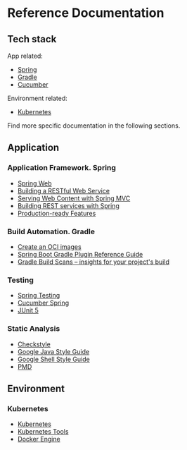 # Reference Documentation
## Tech stack
App related:
* [Spring](https://docs.spring.io)
* [Gradle](https://docs.gradle.org)
* [Cucumber](https://cucumber.io/)

Environment related:
* [Kubernetes](https://kubernetes.io/)

Find more specific documentation in the following sections.

## Application

### Application Framework. Spring
* [Spring Web](https://docs.spring.io/spring-boot/docs/2.6.7/reference/htmlsingle/#boot-features-developing-web-applications)
* [Building a RESTful Web Service](https://spring.io/guides/gs/rest-service/)
* [Serving Web Content with Spring MVC](https://spring.io/guides/gs/serving-web-content/)
* [Building REST services with Spring](https://spring.io/guides/tutorials/bookmarks/)
* [Production-ready Features](https://docs.spring.io/spring-boot/docs/2.6.7/reference/htmlsingle/#actuator)

### Build Automation. Gradle
* [Create an OCI images](https://docs.spring.io/spring-boot/docs/2.6.7/gradle-plugin/reference/html/#build-image)
* [Spring Boot Gradle Plugin Reference Guide](https://docs.spring.io/spring-boot/docs/2.6.7/gradle-plugin/reference/html/)
* [Gradle Build Scans – insights for your project's build](https://scans.gradle.com#gradle)

### Testing
* [Spring Testing](https://docs.spring.io/spring-framework/docs/current/reference/html/testing.html)
* [Cucumber Spring](https://github.com/cucumber/cucumber-jvm/tree/main/spring)
* [JUnit 5](https://junit.org/junit5/docs/current/user-guide/)

### Static Analysis
* [Checkstyle](https://checkstyle.sourceforge.io/)
* [Google Java Style Guide](https://google.github.io/styleguide/javaguide.html)
* [Google Shell Style Guide](https://google.github.io/styleguide/shellguide.html)
* [PMD](https://pmd.github.io/)

## Environment
### Kubernetes
* [Kubernetes](https://kubernetes.io/)
* [Kubernetes Tools](https://kubernetes.io/docs/tasks/tools/)
* [Docker Engine](https://docs.docker.com/engine)
